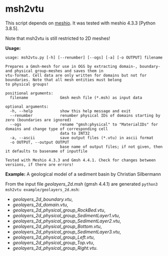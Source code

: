 # msh2vtu

This script depends on [meshio](https://github.com/nschloe/meshio).
It was tested with meshio 4.3.3 [Python 3.8.5].

Note that msh2vtu is still restricted to 2D meshes!

**Usage:**
```
usage: msh2vtu.py [-h] [--renumber] [--ogs] [-a] [-o OUTPUT] filename

Prepares a Gmsh-mesh for use in OGS by extracting domain-, boundary- and physical group-meshes and saves them in
vtu-format. Cell data are only written for domains but not for boundaries. Note that all mesh entities must belong
to physical groups!

positional arguments:
  filename              Gmsh mesh file (*.msh) as input data

optional arguments:
  -h, --help            show this help message and exit
  --renumber            renumber physical IDs of domains starting by zero (boundaries are ignored)
  --ogs                 rename "gmsh:physical" to "MaterialIDs" for domains and change type of corresponding cell
                        data to INT32
  -a, --ascii           save output files (*.vtu) in ascii format
  -o OUTPUT, --output OUTPUT
                        base name of output files; if not given, then it defaults to basename of inputfile

Tested with Meshio 4.3.3 and Gmsh 4.4.1. Check for changes between versions, if there are errors!
```

**Example:**
A geological model of a sediment basin by Christian Silbermann

From the input file *geolayers_2d.msh* (gmsh 4.4.1) are generated
``python3 msh2vtu example/geolayers_2d.msh``:

- *geolayers_2d_boundary.vtu*,
- *geolayers_2d_domain.vtu*,                 
- *geolayers_2d_physical_group_RockBed.vtu*,
- *geolayers_2d_physical_group_SedimentLayer1.vtu*,
- *geolayers_2d_physical_group_SedimentLayer2.vtu*,
- *geolayers_2d_physical_group_Bottom.vtu*,  
- *geolayers_2d_physical_group_SedimentLayer3.vtu*,
- *geolayers_2d_physical_group_Left.vtu*,    
- *geolayers_2d_physical_group_Top.vtu*,
- *geolayers_2d_physical_group_Right.vtu*.

